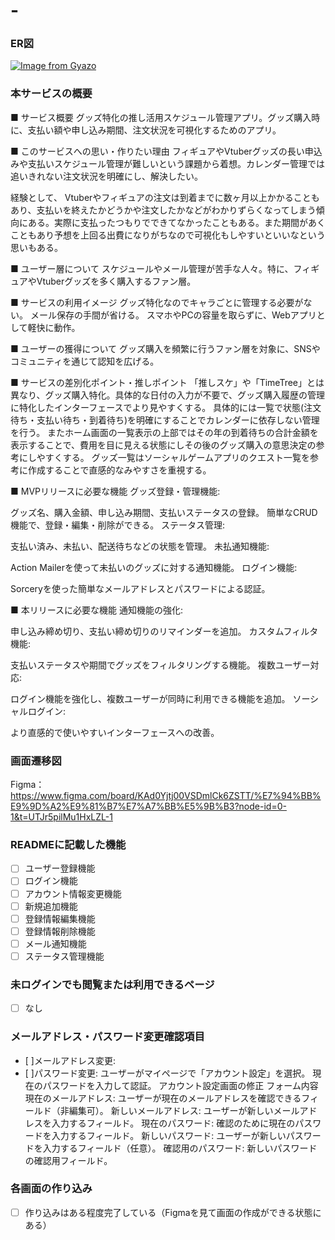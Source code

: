 # -
### ER図
[![Image from Gyazo](https://i.gyazo.com/49f28a73092781945cc8f0ade510c17d.png)](https://gyazo.com/49f28a73092781945cc8f0ade510c17d)

### 本サービスの概要
■ サービス概要
グッズ特化の推し活用スケジュール管理アプリ。グッズ購入時に、支払い額や申し込み期間、注文状況を可視化するためのアプリ。

■ このサービスへの思い・作りたい理由
フィギュアやVtuberグッズの長い申込みや支払いスケジュール管理が難しいという課題から着想。カレンダー管理では追いきれない注文状況を明確にし、解決したい。

経験として、
Vtuberやフィギュアの注文は到着までに数ヶ月以上かかることもあり、支払いを終えたかどうかや注文したかなどがわかりずらくなってしまう傾向にある。実際に支払ったつもりでできてなかったこともある。また期間があくこともあり予想を上回る出費になりがちなので可視化もしやすいといいなという思いもある。

■ ユーザー層について
スケジュールやメール管理が苦手な人々。特に、フィギュアやVtuberグッズを多く購入するファン層。

■ サービスの利用イメージ
グッズ特化なのでキャラごとに管理する必要がない。
メール保存の手間が省ける。
スマホやPCの容量を取らずに、Webアプリとして軽快に動作。

■ ユーザーの獲得について
グッズ購入を頻繁に行うファン層を対象に、SNSやコミュニティを通じて認知を広げる。

■ サービスの差別化ポイント・推しポイント
「推しスケ」や「TimeTree」とは異なり、グッズ購入特化。具体的な日付の入力が不要で、グッズ購入履歴の管理に特化したインターフェースでより見やすくする。
具体的には一覧で状態(注文待ち・支払い待ち・到着待ち)を明確にすることでカレンダーに依存しない管理を行う。
またホーム画面の一覧表示の上部ではその年の到着待ちの合計金額を表示することで、費用を目に見える状態にしその後のグッズ購入の意思決定の参考にしやすくする。
グッズ一覧はソーシャルゲームアプリのクエスト一覧を参考に作成することで直感的なみやすさを重視する。


■ MVPリリースに必要な機能
グッズ登録・管理機能:

グッズ名、購入金額、申し込み期間、支払いステータスの登録。
簡単なCRUD機能で、登録・編集・削除ができる。
ステータス管理:

支払い済み、未払い、配送待ちなどの状態を管理。
未払通知機能:

Action Mailerを使って未払いのグッズに対する通知機能。
ログイン機能:

Sorceryを使った簡単なメールアドレスとパスワードによる認証。

■ 本リリースに必要な機能
通知機能の強化:

申し込み締め切り、支払い締め切りのリマインダーを追加。
カスタムフィルタ機能:

支払いステータスや期間でグッズをフィルタリングする機能。
複数ユーザー対応:

ログイン機能を強化し、複数ユーザーが同時に利用できる機能を追加。
ソーシャルログイン:

より直感的で使いやすいインターフェースへの改善。


### 画面遷移図
Figma：https://www.figma.com/board/KAd0Yjtj00VSDmlCk6ZSTT/%E7%94%BB%E9%9D%A2%E9%81%B7%E7%A7%BB%E5%9B%B3?node-id=0-1&t=UTJr5pilMu1HxLZL-1

### READMEに記載した機能
- [ ] ユーザー登録機能
- [ ] ログイン機能
- [ ] アカウント情報変更機能
- [ ] 新規追加機能
- [ ] 登録情報編集機能
- [ ] 登録情報削除機能
- [ ] メール通知機能
- [ ] ステータス管理機能

### 未ログインでも閲覧または利用できるページ
- [ ] なし

### メールアドレス・パスワード変更確認項目
- [ ]メールアドレス変更:
- [ ]パスワード変更:
ユーザーがマイページで「アカウント設定」を選択。
現在のパスワードを入力して認証。
アカウント設定画面の修正
フォーム内容
現在のメールアドレス: ユーザーが現在のメールアドレスを確認できるフィールド（非編集可）。
新しいメールアドレス: ユーザーが新しいメールアドレスを入力するフィールド。
現在のパスワード: 確認のために現在のパスワードを入力するフィールド。
新しいパスワード: ユーザーが新しいパスワードを入力するフィールド（任意）。
確認用のパスワード: 新しいパスワードの確認用フィールド。


### 各画面の作り込み
- [ ] 作り込みはある程度完了している（Figmaを見て画面の作成ができる状態にある）